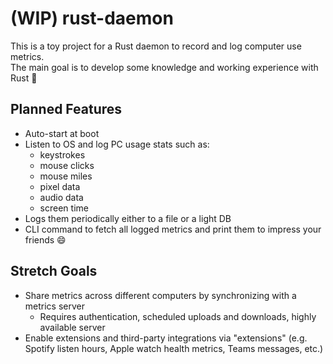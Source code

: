 # (WIP) rust-daemon

This is a toy project for a Rust daemon to record and log computer use metrics.\
The main goal is to develop some knowledge and working experience with Rust 🦀

## Planned Features
- Auto-start at boot
- Listen to OS and log PC usage stats such as:
    - keystrokes
    - mouse clicks
    - mouse miles
    - pixel data
    - audio data
    - screen time
- Logs them periodically either to a file or a light DB
- CLI command to fetch all logged metrics and print them to impress your friends 😄

## Stretch Goals
- Share metrics across different computers by synchronizing with a metrics server 
    - Requires authentication, scheduled uploads and downloads, highly available server
- Enable extensions and third-party integrations via "extensions" (e.g. Spotify listen hours, Apple watch health metrics, Teams messages, etc.)